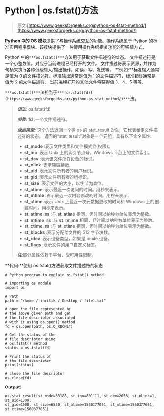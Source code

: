# Python | os.fstat()方法

> 原文:[https://www.geeksforgeeks.org/python-os-fstat-method/](https://www.geeksforgeeks.org/python-os-fstat-method/)

**Python 中的 OS 模块**提供了与操作系统交互的功能。操作系统属于 Python 的标准实用程序模块。该模块提供了一种使用操作系统相关功能的可移植方式。

Python 中的`***os.fstat()***`方法用于获取文件描述符的状态。
文件描述符是一个小整数值，对应于当前进程已经打开的文件。
文件描述符表示资源，并作为句柄来执行各种低级输入/输出操作，如读、写、发送等。
**例如:**标准输入通常是值为 0 的文件描述符，标准输出通常是值为 1 的文件描述符，标准错误通常是值为 2 的文件描述符。
当前进程打开的其他文件将获得值 3、4、5 等等。

`***os.fstat()***`法相当于`***[os.stat(fd)](https://www.geeksforgeeks.org/python-os-stat-method/)***`法。

> ***语法:*** os.fstat(fd)
> 
> ***参数:***
> **fd** :一个文件描述符。
> 
> ***返回类型:*** 这个方法返回一个类 os 的 stat_result 对象，它代表给定文件描述符的状态。
> 返回的“stat_result”对象是一个元组，具有以下命名属性:
> 
> *   **st_mode** :表示文件类型和文件模式位(权限)。
> *   **st_ino** :表示 Unix 上的索引节点号，Windows 平台上的文件索引。
> *   **st_dev** :表示该文件所在设备的标识。
> *   **st_nlink** :表示硬链接数。
> *   **st_uid** :表示文件所有者的用户标识。
> *   **st_gid** :表示文件所有者的组标识。
> *   **st_size** :表示文件的大小，以字节为单位。
> *   **st_atime** :表示最近一次访问的时间。用秒来表示。
> *   **st_mtime** :表示最近一次内容修改的时间。用秒来表示。
> *   **st_ctime** :表示 Unix 上最近一次元数据更改的时间和 Windows 上的创建时间。用秒来表示。
> *   **st_atime_ns** :与 **st_atime** 相同，但时间以纳秒为单位表示为整数。
> *   **st_mtime_ns** :与 **st_mtime** 相同，但时间以纳秒为单位表示为整数。
> *   **st_ctime_ns** :与 **st_ctime** 相同，但时间以纳秒为单位表示为整数。
> *   **st_blocks** :表示分配给文件的 512 字节块数。
> *   **st_rdev** :表示设备类型，如果是 inode 设备。
> *   **st_flags** :表示文件的用户自定义标志。
> 
> **注**:部分属性依赖于平台，受可用性限制。

**代码:**使用 os.fstat()方法获取文件描述符的状态

```
# Python program to explain os.fstat() method 

# importing os module 
import os

# Path
path = "/home / ihritik / Desktop / file1.txt"

# open the file represented by
# the above given path and get
# the file descriptor associated
# with it using os.open() method
fd = os.open(path, os.O_RDONLY)

# Get the status of the 
# file descriptor using
# os.fstat() method
status = os.fstat(fd)

# Print the status of
# the file descriptor 
print(status)

# close the file descriptor
os.close(fd)
```

**Output:**

```
os.stat_result(st_mode=33188, st_ino=801111, st_dev=2056, st_nlink=1, st_uid=1000,
st_gid=1000, st_size=6550, st_atime=1560377051, st_mtime=1560377051, st_ctime=1560377051)

```